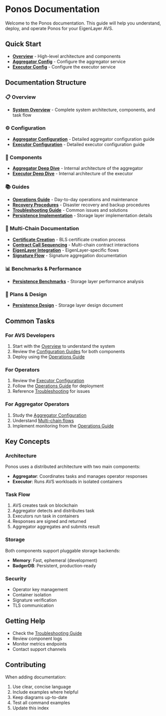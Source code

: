 # Ponos Documentation

Welcome to the Ponos documentation. This guide will help you understand, deploy, and operate Ponos for your EigenLayer AVS.

## Quick Start

- **[Overview](./overview.md)** - High-level architecture and components
- **[Aggregator Config](./config/aggregator.md)** - Configure the aggregator service
- **[Executor Config](./config/executor.md)** - Configure the executor service

## Documentation Structure

### 📋 Overview
- **[System Overview](./overview.md)** - Complete system architecture, components, and task flow

### ⚙️ Configuration
- **[Aggregator Configuration](./config/aggregator.md)** - Detailed aggregator configuration guide
- **[Executor Configuration](./config/executor.md)** - Detailed executor configuration guide

### 🔧 Components
- **[Aggregator Deep Dive](./components/aggregator.md)** - Internal architecture of the aggregator
- **[Executor Deep Dive](./components/executor.md)** - Internal architecture of the executor

### 📚 Guides
- **[Operations Guide](./guides/operations-guide.md)** - Day-to-day operations and maintenance
- **[Recovery Procedures](./guides/recovery-procedures.md)** - Disaster recovery and backup procedures
- **[Troubleshooting Guide](./guides/troubleshooting-guide.md)** - Common issues and solutions
- **[Persistence Implementation](./guides/persistence-implementation-summary.md)** - Storage layer implementation details

### 🔗 Multi-Chain Documentation
- **[Certificate Creation](./multichain/certificate-creation-process.md)** - BLS certificate creation process
- **[Contract Call Sequencing](./multichain/contract-call-sequencing.md)** - Multi-chain contract interactions
- **[EigenLayer Integration](./multichain/eigenlayer-contract-call-sequencing.md)** - EigenLayer-specific flows
- **[Signature Flow](./multichain/signature-flow-documentation.md)** - Signature aggregation documentation

### 📊 Benchmarks & Performance
- **[Persistence Benchmarks](./benchmarks/persistence-benchmark-results.md)** - Storage layer performance analysis

### 📝 Plans & Design
- **[Persistence Design](./plans/persistence.md)** - Storage layer design document

## Common Tasks

### For AVS Developers
1. Start with the [Overview](./overview.md) to understand the system
2. Review the [Configuration Guides](./config/) for both components
3. Deploy using the [Operations Guide](./guides/operations-guide.md)

### For Operators
1. Review the [Executor Configuration](./config/executor.md)
2. Follow the [Operations Guide](./guides/operations-guide.md) for deployment
3. Reference [Troubleshooting](./guides/troubleshooting-guide.md) for issues

### For Aggregator Operators
1. Study the [Aggregator Configuration](./config/aggregator.md)
2. Understand [Multi-chain flows](./multichain/)
3. Implement monitoring from the [Operations Guide](./guides/operations-guide.md)

## Key Concepts

### Architecture
Ponos uses a distributed architecture with two main components:
- **Aggregator**: Coordinates tasks and manages operator responses
- **Executor**: Runs AVS workloads in isolated containers

### Task Flow
1. AVS creates task on blockchain
2. Aggregator detects and distributes task
3. Executors run task in containers
4. Responses are signed and returned
5. Aggregator aggregates and submits result

### Storage
Both components support pluggable storage backends:
- **Memory**: Fast, ephemeral (development)
- **BadgerDB**: Persistent, production-ready

### Security
- Operator key management
- Container isolation
- Signature verification
- TLS communication

## Getting Help

- Check the [Troubleshooting Guide](./guides/troubleshooting-guide.md)
- Review component logs
- Monitor metrics endpoints
- Contact support channels

## Contributing

When adding documentation:
1. Use clear, concise language
2. Include examples where helpful
3. Keep diagrams up-to-date
4. Test all command examples
5. Update this index